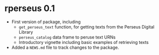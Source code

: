 # rperseus 0.1

* First version of package, including
  * `get_perseus_text` function, for getting texts from the Perseus Digital Library
  * `perseus_catalog` data frame to peruse text URNs
  * Introductory vignette including basic examples of retrieving texts
* Added a `NEWS.md` file to track changes to the package.
